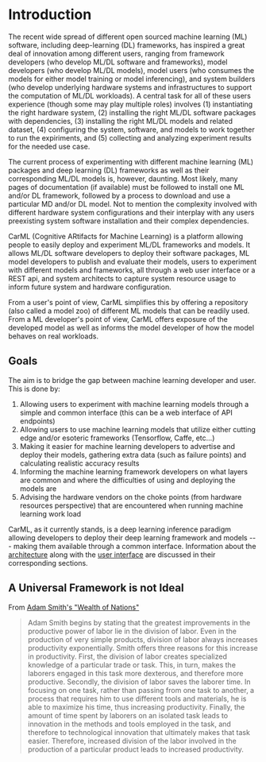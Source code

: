 # Introduction

The recent wide spread of different open sourced machine learning (ML) software, including deep-learning (DL) frameworks, has inspired 
a great deal of innovation among different users, ranging from framework developers (who develop ML/DL software and frameworks), 
model developers (who develop ML/DL models), model users (who consumes the models for either model training or model inferencing), 
and system builders (who develop underlying hardware systems and infrastructures to support the computation of ML/DL workloads). 
A central task for all of these users experience (though some may play multiple roles) involves (1) instantiating the right 
hardware system, (2) installing the right ML/DL software packages with dependencies, (3) installing the right ML/DL models and 
related dataset, (4) configuring the system, software, and models to work together to run the expiriments, and (5) collecting and 
analyzing experiment results for the needed use case.

The current process of experimenting with different machine learning (ML) packages and deep learning (DL) frameworks as well as their corresponding ML/DL models is, however, daunting. 
Most likely, many pages of documentation (if available) must be followed to install one ML and/or DL framework, followed by a process to download and use a particular MD and/or DL model. Not to mention the complexity involved with different hardware system configurations and their interplay with any users preexisting system software installation and their complex dependencies.

CarML (Cognitive ARtifacts for Machine Learning) is a platform allowing people to easily deploy and experiment ML/DL frameworks and models. It allows ML/DL software developers to deploy their software packages, ML model developers to publish and evaluate their models, 
users to experiment with different models and frameworks, all through a web user interface or a REST api, and system architects to capture system resource usage to inform future system and hardware configuration.

From a user's point of view, CarML simplifies this by offering a repository (also called a model zoo) of different ML models that can be readily used.
From a ML developer's point of view, CarML offers exposure of the developed model as well as informs the model developer of how the model behaves on real workloads.



## Goals

The aim is to bridge the gap between machine learning developer and user. This is done by:

1.  Allowing users to experiment with machine learning models through a simple and common interface (this can be a web interface of API endpoints)
2.  Allowing users to use machine learning models that utilize either cutting edge and/or esoteric frameworks (Tensorflow, Caffe, etc...)
3.  Making it easier for machine learning developers to advertise and deploy their models, gathering extra data (such as failure points) and calculating realistic accuracy results
4.  Informing the machine learning framework developers on what layers are common and where the difficulties of using and deploying the models are
5.  Advising the hardware vendors on the choke points (from hardware resources perspective) that are encountered when running machine learning work load

CarML, as it currently stands, is a deep learning inference paradigm allowing developers to deploy their deep learning framework and models --- making them available through a common interface. 
Information about the [architecture](architecture.md) along with the [user interface](webui.md) are discussed in their corresponding sections.





## A Universal Framework is not Ideal

From [Adam Smith's "Wealth of Nations"](http://www.gradesaver.com/the-wealth-of-nations/study-guide/summary-book-i)

> Adam Smith begins by stating that the greatest improvements in the productive power of labor lie in the division of labor. Even in the production of very simple products, division of labor always increases productivity exponentially. Smith offers three reasons for this increase in productivity. First, the division of labor creates specialized knowledge of a particular trade or task. This, in turn, makes the laborers engaged in this task more dexterous, and therefore more productive. Secondly, the division of labor saves the laborer time. In focusing on one task, rather than passing from one task to another, a process that requires him to use different tools and materials, he is able to maximize his time, thus increasing productivity. Finally, the amount of time spent by laborers on an isolated task leads to innovation in the methods and tools employed in the task, and therefore to technological innovation that ultimately makes that task easier. Therefore, increased division of the labor involved in the production of a particular product leads to increased productivity.

